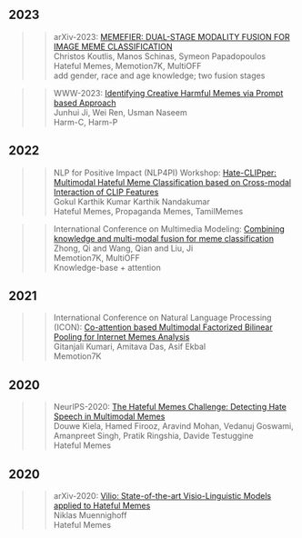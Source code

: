 
## 2023  

>> arXiv-2023: [MEMEFIER: DUAL-STAGE MODALITY FUSION FOR IMAGE MEME CLASSIFICATION](./paper/2304.02906.pdf)  
>> Christos Koutlis, Manos Schinas, Symeon Papadopoulos   
>> Hateful Memes, Memotion7K, MultiOFF  
>> add gender, race and age knowledge; two fusion stages  

>> WWW-2023: [Identifying Creative Harmful Memes via Prompt based Approach](./paper/3543507.3587427.pdf)  
>> Junhui Ji, Wei Ren, Usman Naseem   
>> Harm-C,  Harm-P  



## 2022  

>> NLP for Positive Impact (NLP4PI) Workshop: [Hate-CLIPper: Multimodal Hateful Meme Classification based on Cross-modal Interaction of CLIP Features](./paper/2210.05916v3.pdf)  
>> Gokul Karthik Kumar Karthik Nandakumar  
>> Hateful Memes,  Propaganda Memes, TamilMemes    

>> International Conference on Multimedia Modeling: [Combining knowledge and multi-modal fusion for meme classification](https://link.springer.com/chapter/10.1007/978-3-030-98358-1_47)  
>> Zhong, Qi and Wang, Qian and Liu, Ji   
>> Memotion7K, MultiOFF  
>> Knowledge-base + attention  



## 2021

>> International Conference on Natural Language Processing (ICON): [Co-attention based Multimodal Factorized Bilinear Pooling for Internet Memes Analysis](./paper/2021.icon-main.31.pdf)  
>> Gitanjali Kumari, Amitava Das, Asif Ekbal   
>> Memotion7K  
>> 


## 2020

>> NeurlPS-2020: [The Hateful Memes Challenge: Detecting Hate Speech in Multimodal Memes](./paper/2005.04790v3)  
>> Douwe Kiela, Hamed Firooz, Aravind Mohan, Vedanuj Goswami, Amanpreet Singh, Pratik Ringshia, Davide Testuggine  
>> Hateful Memes 


## 2020

>> arXiv-2020: [Vilio: State-of-the-art Visio-Linguistic Models applied to Hateful Memes](./paper/2005.04790v3)  
>> Niklas Muennighoff  
>> Hateful Memes 

